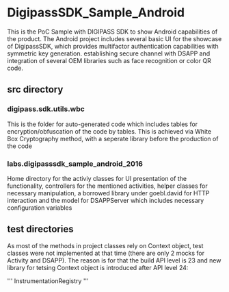 # DigipassSDK_Sample_Android
This is the PoC Sample with DIGIPASS SDK to show Android capabilities of the product. The Android project includes several basic UI for the showcase of DigipassSDK, which provides multifactor authentication capabilities with symmetric key generation. establishing secure channel with DSAPP and integration of several OEM libraries such as face recognition or color QR code.

## src directory

### digipass.sdk.utils.wbc
This is the folder for auto-generated code which includes tables for encryption/obfuscation of the code by tables. This is achieved via White Box Cryptography method, with a seperate library before the production of the code

### labs.digipasssdk_sample_android_2016
Home directory for the activiy classes for UI presentation of the functionality, controllers for the mentioned activities, helper classes for necessary manipulation, a borrowed library under goebl.david for HTTP interaction and the model for DSAPPServer which includes necessary configuration variables

## test directories
As most of the methods in project classes rely on Context object, test classes were not implemented at that time (there are only 2 mocks for Activity and DSAPP). The reason is for that the build API level is 23 and new library for tetsing Context object is introduced after API level 24: 

'''
InstrumentationRegistry
'''
